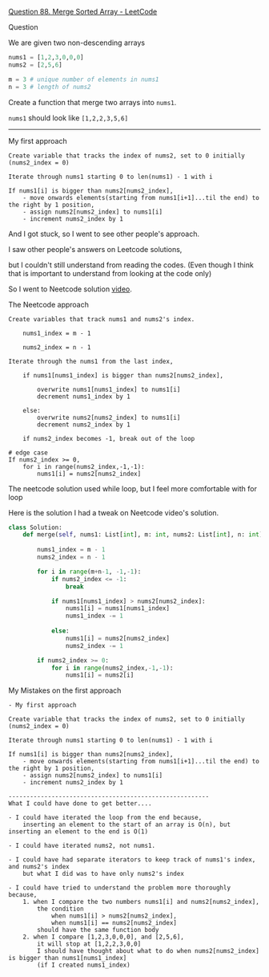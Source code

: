 
[Question 88. Merge Sorted Array - LeetCode](https://leetcode.com/problems/merge-sorted-array/description/)


Question

We are given two non-descending arrays

```py
nums1 = [1,2,3,0,0,0]
nums2 = [2,5,6]

m = 3 # unique number of elements in nums1
n = 3 # length of nums2
```

Create a function that merge two arrays into `nums1`.

`nums1` should look like `[1,2,2,3,5,6]`

---

My first approach

```
Create variable that tracks the index of nums2, set to 0 initially
(nums2_index = 0)

Iterate through nums1 starting 0 to len(nums1) - 1 with i

If nums1[i] is bigger than nums2[nums2_index],
    - move onwards elements(starting from nums1[i+1]...til the end) to the right by 1 position,
    - assign nums2[nums2_index] to nums1[i]
    - increment nums2_index by 1
```

And I got stuck, so I went to see other people's approach.

I saw other people's answers on Leetcode solutions,

but I couldn't still understand from reading the codes. (Even though I think that is important to understand from looking at the code only)

So I went to Neetcode solution [video](https://youtu.be/P1Ic85RarKY).

The Neetcode approach

```
Create variables that track nums1 and nums2's index.

    nums1_index = m - 1

    nums2_index = n - 1

Iterate through the nums1 from the last index,

    if nums1[nums1_index] is bigger than nums2[nums2_index],
        
        overwrite nums1[nums1_index] to nums1[i]
        decrement nums1_index by 1        
    
    else:
        overwrite nums2[nums2_index] to nums1[i]
        decrement nums2_index by 1

    if nums2_index becomes -1, break out of the loop

# edge case
If nums2_index >= 0,
    for i in range(nums2_index,-1,-1):
        nums1[i] = nums2[nums2_index]
```

The neetcode solution used while loop, but I feel more comfortable with for loop

Here is the solution I had a tweak on Neetcode video's solution.

```py
class Solution:
    def merge(self, nums1: List[int], m: int, nums2: List[int], n: int) -> None:
        
        nums1_index = m - 1
        nums2_index = n - 1

        for i in range(m+n-1, -1,-1):
            if nums2_index <= -1:
                break

            if nums1[nums1_index] > nums2[nums2_index]:
                nums1[i] = nums1[nums1_index]
                nums1_index -= 1
            
            else:
                nums1[i] = nums2[nums2_index]
                nums2_index -= 1

        if nums2_index >= 0:
            for i in range(nums2_index,-1,-1):
                nums1[i] = nums2[i]

```

My Mistakes on the first approach

```
- My first approach

Create variable that tracks the index of nums2, set to 0 initially
(nums2_index = 0)

Iterate through nums1 starting 0 to len(nums1) - 1 with i

If nums1[i] is bigger than nums2[nums2_index],
    - move onwards elements(starting from nums1[i+1]...til the end) to the right by 1 position,
    - assign nums2[nums2_index] to nums1[i]
    - increment nums2_index by 1

--------------------------------------------------------
What I could have done to get better....

- I could have iterated the loop from the end because,
    inserting an element to the start of an array is O(n), but inserting an element to the end is O(1)

- I could have iterated nums2, not nums1.

- I could have had separate iterators to keep track of nums1's index, and nums2's index
    but what I did was to have only nums2's index

- I could have tried to understand the problem more thoroughly because,
    1. when I compare the two numbers nums1[i] and nums2[nums2_index],
        the condition
            when nums1[i] > nums2[nums2_index],
            when nums1[i] == nums2[nums2_index]
        should have the same function body
    2. when I compare [1,2,3,0,0,0], and [2,5,6],
        it will stop at [1,2,2,3,0,0]
        I should have thought about what to do when nums2[nums2_index] is bigger than nums1[nums1_index]
        (if I created nums1_index)
```
